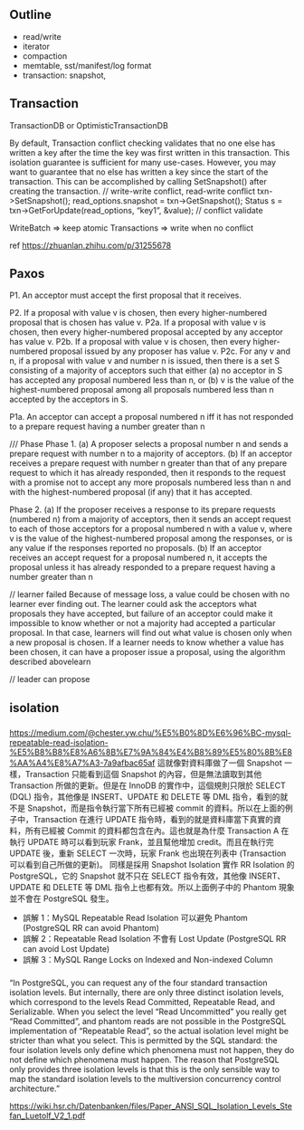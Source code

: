## Outline
- read/write
- iterator
- compaction
- memtable, sst/manifest/log format
- transaction: snapshot, 


## Transaction
TransactionDB or OptimisticTransactionDB

By default, Transaction conflict checking validates that no one else has written a key after the time the key was first written in this transaction. 
This isolation guarantee is sufficient for many use-cases. 
However, you may want to guarantee that no else has written a key since the start of the transaction. 
This can be accomplished by calling SetSnapshot() after creating the transaction.
// write-write conflict, read-write conflict
txn->SetSnapshot();
read_options.snapshot = txn->GetSnapshot();
Status s = txn->GetForUpdate(read_options, “key1”, &value); // conflict validate

WriteBatch => keep atomic
Transactions  => write when no conflict

ref https://zhuanlan.zhihu.com/p/31255678 

## Paxos
P1. An acceptor must accept the first proposal that it receives.

P2. If a proposal with value v is chosen, then every higher-numbered proposal
that is chosen has value v.
P2a. If a proposal with value v is chosen, then every higher-numbered proposal
accepted by any acceptor has value v.
P2b. If a proposal with value v is chosen, then every higher-numbered proposal
issued by any proposer has value v.
P2c. For any v and n, if a proposal with value v and number n is issued,
then there is a set S consisting of a majority of acceptors such that
either (a) no acceptor in S has accepted any proposal numbered less
than n, or (b) v is the value of the highest-numbered proposal among
all proposals numbered less than n accepted by the acceptors in S.

P1a. An acceptor can accept a proposal numbered n iff it has not responded
to a prepare request having a number greater than n

/// Phase
Phase 1. (a) A proposer selects a proposal number n and sends a prepare
request with number n to a majority of acceptors.
(b) If an acceptor receives a prepare request with number n greater
than that of any prepare request to which it has already responded,
then it responds to the request with a promise not to accept any more
proposals numbered less than n and with the highest-numbered proposal
(if any) that it has accepted.

Phase 2. (a) If the proposer receives a response to its prepare requests
(numbered n) from a majority of acceptors, then it sends an accept
request to each of those acceptors for a proposal numbered n with a
value v, where v is the value of the highest-numbered proposal among
the responses, or is any value if the responses reported no proposals.
(b) If an acceptor receives an accept request for a proposal numbered
n, it accepts the proposal unless it has already responded to a prepare
request having a number greater than n

// learner failed
Because of message loss, a value could be chosen with no learner ever
finding out. The learner could ask the acceptors what proposals they have
accepted, but failure of an acceptor could make it impossible to know whether
or not a majority had accepted a particular proposal. In that case, learners
will find out what value is chosen only when a new proposal is chosen. If
a learner needs to know whether a value has been chosen, it can have a
proposer issue a proposal, using the algorithm described abovelearn

// leader can propose


## isolation
### 
https://medium.com/@chester.yw.chu/%E5%B0%8D%E6%96%BC-mysql-repeatable-read-isolation-%E5%B8%B8%E8%A6%8B%E7%9A%84%E4%B8%89%E5%80%8B%E8%AA%A4%E8%A7%A3-7a9afbac65af
這就像對資料庫做了一個 Snapshot 一樣，Transaction 只能看到這個 Snapshot 的內容，但是無法讀取到其他 Transaction 所做的更新。但是在 InnoDB 的實作中，這個規則只限於 SELECT (DQL) 指令，其他像是 INSERT、UPDATE 和 DELETE 等 DML 指令，看到的就不是 Snapshot，而是指令執行當下所有已經被 commit 的資料。所以在上面的例子中，Transaction 在進行 UPDATE 指令時，看到的就是資料庫當下真實的資料，所有已經被 Commit 的資料都包含在內。這也就是為什麼 Transaction A 在執行 UPDATE 時可以看到玩家 Frank，並且幫他增加 credit。而且在執行完 UPDATE 後，重新 SELECT 一次時，玩家 Frank 也出現在列表中 (Transaction 可以看到自己所做的更新)。
同樣是採用 Snapshot Isolation 實作 RR Isolation 的 PostgreSQL，它的 Snapshot 就不只在 SELECT 指令有效，其他像 INSERT、UPDATE 和 DELETE 等 DML 指令上也都有效。所以上面例子中的 Phantom 現象並不會在 PostgreSQL 發生。


- 誤解 1：MySQL Repeatable Read Isolation 可以避免 Phantom   (PostgreSQL RR can avoid Phantom)
- 誤解 2：Repeatable Read Isolation 不會有 Lost Update (PostgreSQL RR can avoid Lost Update)
- 誤解 3：MySQL Range Locks on Indexed and Non-indexed Column

###
“In PostgreSQL, you can request any of the four standard transaction isolation levels. But
internally, there are only three distinct isolation levels, which correspond to the levels Read
Committed, Repeatable Read, and Serializable. When you select the level “Read Uncommitted”
you really get “Read Committed”, and phantom reads are not possible in the PostgreSQL
implementation of “Repeatable Read”, so the actual isolation level might be stricter than what
you select. This is permitted by the SQL standard: the four isolation levels only define which
phenomena must not happen, they do not define which phenomena must happen. The reason
that PostgreSQL only provides three isolation levels is that this is the only sensible way to map
the standard isolation levels to the multiversion concurrency control architecture.”

https://wiki.hsr.ch/Datenbanken/files/Paper_ANSI_SQL_Isolation_Levels_Stefan_Luetolf_V2_1.pdf



